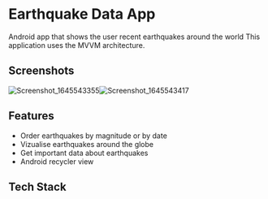 
# Earthquake Data App

Android app that shows the user recent earthquakes around 
the world
This application uses the MVVM architecture. 


## Screenshots
![Screenshot_1645543355](https://user-images.githubusercontent.com/57450093/155163580-3e3992ed-884e-4f54-8438-1abbfbbbd4b2.png)![Screenshot_1645543417](https://user-images.githubusercontent.com/57450093/155163699-fa125d93-eb28-4a80-9247-768f4c2d8349.png)


## Features

- Order earthquakes by magnitude or by date
- Vizualise earthquakes around the globe
- Get important data about earthquakes
- Android recycler view


## Tech Stack

